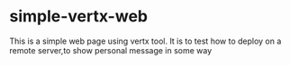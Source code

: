# simple-vertx-web
This is a simple web page using vertx tool. It is to test how to deploy on a remote server,to show personal message in some way
